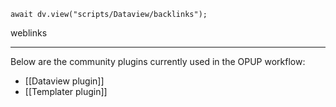 ```dataviewjs
await dv.view("scripts/Dataview/backlinks");
```
weblinks 
___
Below are the community plugins currently used in the OPUP workflow:

- [[Dataview plugin]]
- [[Templater plugin]]